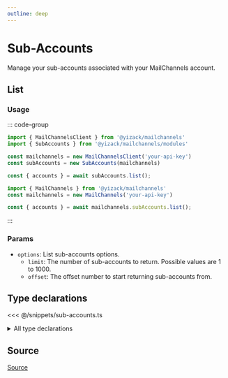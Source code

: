 ```yaml
---
outline: deep
---
```


# Sub-Accounts <Badge type="tip" text="module" />

Manage your sub-accounts associated with your MailChannels account.

## List <Badge type="info" text="method" />

### Usage

::: code-group
```ts [modular.ts]
import { MailChannelsClient } from '@yizack/mailchannels'
import { SubAccounts } from '@yizack/mailchannels/modules'

const mailchannels = new MailChannelsClient('your-api-key')
const subAccounts = new SubAccounts(mailchannels)

const { accounts } = await subAccounts.list();
```

```ts [full.ts]
import { MailChannels } from '@yizack/mailchannels'
const mailchannels = new MailChannels('your-api-key')

const { accounts } = await mailchannels.subAccounts.list();
```
:::

### Params

- `options`: List sub-accounts options.
  - `limit`: The number of sub-accounts to return. Possible values are 1 to 1000.
  - `offset`: The offset number to start returning sub-accounts from.

## Type declarations

<<< @/snippets/sub-accounts.ts

<details>
  <summary>All type declarations</summary>

  <<< @/snippets/sub-accounts-list-options.ts
  <<< @/snippets/sub-accounts-list-response.ts
</details>

## Source

[Source](https://github.com/Yizack/mailchannels/tree/main/src/modules/sub-accounts.ts)
